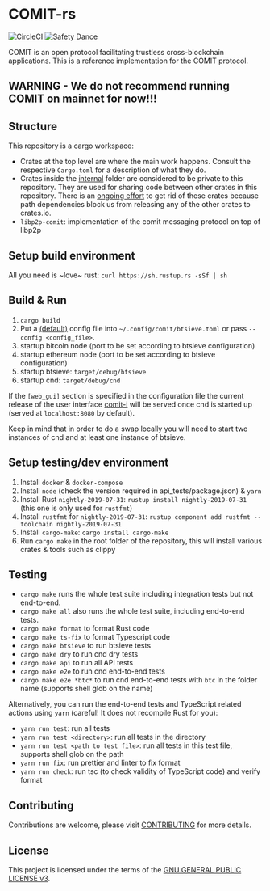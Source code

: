 # COMIT-rs

[![CircleCI](https://circleci.com/gh/comit-network/comit-rs.svg?style=svg)](https://circleci.com/gh/comit-network/comit-rs)
[![Safety Dance](https://img.shields.io/badge/unsafe-forbidden-success.svg)](https://github.com/rust-secure-code/safety-dance/)

COMIT is an open protocol facilitating trustless cross-blockchain applications.
This is a reference implementation for the COMIT protocol. 

## WARNING - We do not recommend running COMIT on mainnet for now!!!

## Structure

This repository is a cargo workspace:

- Crates at the top level are where the main work happens. Consult the respective `Cargo.toml` for a description of what they do.  
- Crates inside the [internal](./internal) folder are considered to be private to this repository. They are used for sharing code between other crates in this repository.
There is an [ongoing effort](https://github.com/comit-network/comit-rs/issues/626) to get rid of these crates because path dependencies block us from releasing any of the other crates to crates.io.
- `libp2p-comit`: implementation of the comit messaging protocol on top of libp2p


## Setup build environment

All you need is ~love~ rust: `curl https://sh.rustup.rs -sSf | sh` 

## Build & Run

1. `cargo build`
2. Put a [(default)](btsieve/config/btsieve.toml) config file into `~/.config/comit/btsieve.toml` or pass `--config <config_file>`.
3. startup bitcoin node (port to be set according to btsieve configuration)
4. startup ethereum node (port to be set according to btsieve configuration)
5. startup btsieve: `target/debug/btsieve`
6. startup cnd: `target/debug/cnd`

If the `[web_gui]` section is specified in the configuration file the current release of the user interface [comit-i](https://github.com/comit-network/comit-i) will be served once cnd is started up (served at `localhost:8080` by default).

Keep in mind that in order to do a swap locally you will need to start two instances of cnd and at least one instance of btsieve. 

## Setup testing/dev environment

1. Install `docker` & `docker-compose`
2. Install `node` (check the version required in api_tests/package.json) & `yarn`
3. Install Rust `nightly-2019-07-31`: `rustup install nightly-2019-07-31` (this one is only used for `rustfmt`)
4. Install `rustfmt` for `nightly-2019-07-31`: `rustup component add rustfmt --toolchain nightly-2019-07-31`
5. Install `cargo-make`: `cargo install cargo-make`
6. Run `cargo make` in the root folder of the repository, this will install various crates & tools such as clippy
   
## Testing

- `cargo make` runs the whole test suite including integration tests but not end-to-end.
- `cargo make all` also runs the whole test suite, including end-to-end tests.
- `cargo make format` to format Rust code
- `cargo make ts-fix` to format Typescript code
- `cargo make btsieve` to run btsieve tests
- `cargo make dry` to run cnd dry tests
- `cargo make api` to run all API tests
- `cargo make e2e` to run cnd end-to-end tests
- `cargo make e2e *btc*` to run cnd end-to-end tests with `btc` in the folder name (supports shell glob on the name)

Alternatively, you can run the end-to-end tests and TypeScript related actions using `yarn` (careful! It does not recompile Rust for you):
- `yarn run test`: run all tests
- `yarn run test <directory>`: run all tests in the directory
- `yarn run test <path to test file>`: run all tests in this test file, supports shell glob on the path
- `yarn run fix`: run prettier and linter to fix format
- `yarn run check`: run tsc (to check validity of TypeScript code) and verify format




## Contributing

Contributions are welcome, please visit [CONTRIBUTING](CONTRIBUTING.md) for more details.

## License

This project is licensed under the terms of the [GNU GENERAL PUBLIC LICENSE v3](LICENSE.md).
